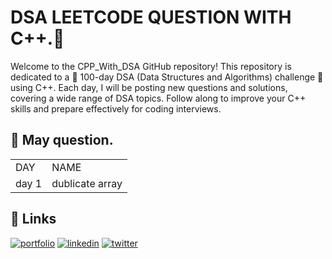 
# DSA LEETCODE QUESTION WITH C++.🔗 
Welcome to the CPP_With_DSA GitHub repository! This repository is dedicated to a 🌟 100-day DSA (Data Structures and Algorithms) challenge 🌟 using C++. Each day, I will be posting new questions and solutions, covering a wide range of DSA topics. Follow along to improve your C++ skills and prepare effectively for coding interviews.



## 🔗 May question.


|   |       |
| ----------------- | ------------------------------------------------------------------ |
| DAY | NAME | QUESTION NO |  difficulty  |
|day 1|dublicate array| 217  |  easy|



## 🔗 Links
[![portfolio](https://img.shields.io/badge/my_portfolio-000?style=for-the-badge&logo=ko-fi&logoColor=white)](https://katherineoelsner.com/)
[![linkedin](https://img.shields.io/badge/linkedin-0A66C2?style=for-the-badge&logo=linkedin&logoColor=white)](https://www.linkedin.com/in/amardev-panwar-58a637250)
[![twitter](https://img.shields.io/badge/twitter-1DA1F2?style=for-the-badge&logo=twitter&logoColor=white)](https://twitter.com/)

